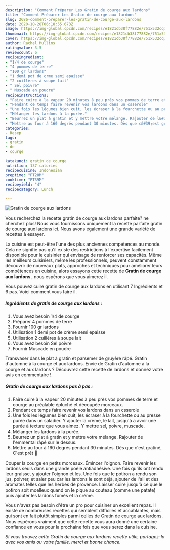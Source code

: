 ```yaml
---
description: "Comment Préparer Les Gratin de courge aux lardons"
title: "Comment Préparer Les Gratin de courge aux lardons"
slug: 2686-comment-preparer-les-gratin-de-courge-aux-lardons
date: 2020-10-28T06:18:55.673Z
image: https://img-global.cpcdn.com/recipes/e1821cb38f77882e/751x532cq70/gratin-de-courge-aux-lardons-photo-principale-de-la-recette.jpg
thumbnail: https://img-global.cpcdn.com/recipes/e1821cb38f77882e/751x532cq70/gratin-de-courge-aux-lardons-photo-principale-de-la-recette.jpg
cover: https://img-global.cpcdn.com/recipes/e1821cb38f77882e/751x532cq70/gratin-de-courge-aux-lardons-photo-principale-de-la-recette.jpg
author: Rachel Mullins
ratingvalue: 3.5
reviewcount: 6
recipeingredient:
- "1/4 de courge"
- "4 pommes de terre"
- "100 gr lardons"
- "1 demi pot de crme semi epaisse"
- "2 cuillères à soupe lait"
- " Sel poivre"
- " Muscade en poudre"
recipeinstructions:
- "Faire cuire à la vapeur 20 minutes à peu près vos pommes de terre et courge au préalable épluché et découpée morceaux."
- "Pendant ce temps faire revenir vos lardons dans un csserole"
- "Une fois les légumes bien cuit, les écraser à la fourchette ou au presse purée dans un saladier. Y ajouter la crème, le lait, jusqu&#39;à a avoir une purée à texture que vous aimez. Y mettre sel, poivre, muscade."
- "Mélanger les lardons à la purée."
- "Beurrez un plat à gratin et y mettre votre mélange. Rajouter de l&#39;emmental râpé sur le dessus."
- "Mettre au four à 160 degrés pendant 30 minutes. Dès que c&#39;est gratiné, C&#39;est prêt 🤤"
categories:
- Resep
tags:
- gratin
- de
- courge

katakunci: gratin de courge 
nutrition: 137 calories
recipecuisine: Indonesian
preptime: "PT28M"
cooktime: "PT39M"
recipeyield: "4"
recipecategory: Lunch

---
```



![Gratin de courge aux lardons](https://img-global.cpcdn.com/recipes/e1821cb38f77882e/751x532cq70/gratin-de-courge-aux-lardons-photo-principale-de-la-recette.jpg)

Vous recherchez la recette gratin de courge aux lardons parfaite? ne cherchez plus! Nous vous fournissons uniquement la recette parfaite gratin de courge aux lardons ici. Nous avons également une grande variété de recettes à essayer.

La cuisine est peut-être l'une des plus anciennes compétences au monde. Cela ne signifie pas qu'il existe des restrictions à l'expertise facilement disponible pour le cuisinier qui envisage de renforcer ses capacités. Même les meilleurs cuisiniers, même les professionnels, peuvent constamment découvrir de nouveaux plats, approches et techniques pour améliorer leurs compétences en cuisine, alors essayons cette recette de <strong> Gratin de courge aux lardons </strong>, nous espérons que vous aimerez il.

<!--inarticleads1-->

Vous pouvez cuire gratin de courge aux lardons en utilisant 7 Ingrédients et 6 pas. Voici comment vous faire il.

##### Ingrédients de gratin de courge aux lardons :

1. Vous avez besoin 1/4 de courge
1. Préparer 4 pommes de terre
1. Fournir 100 gr lardons
1. Utilisation 1 demi pot de crème semi epaisse
1. Utilisation 2 cuillères à soupe lait
1. Vous avez besoin  Sel poivre
1. Fournir  Muscade en poudre


Transvaser dans le plat à gratin et parsemer de gruyère râpé. Gratin d&#39;automne à la courge et aux lardons. Envie de Gratin d&#39;automne à la courge et aux lardons ? Découvrez cette recette de lardons et donnez votre avis en commentaire !. 

<!--inarticleads2-->

##### Gratin de courge aux lardons pas à pas :

1. Faire cuire à la vapeur 20 minutes à peu près vos pommes de terre et courge au préalable épluché et découpée morceaux.
1. Pendant ce temps faire revenir vos lardons dans un csserole
1. Une fois les légumes bien cuit, les écraser à la fourchette ou au presse purée dans un saladier. Y ajouter la crème, le lait, jusqu&#39;à a avoir une purée à texture que vous aimez. Y mettre sel, poivre, muscade.
1. Mélanger les lardons à la purée.
1. Beurrez un plat à gratin et y mettre votre mélange. Rajouter de l&#39;emmental râpé sur le dessus.
1. Mettre au four à 160 degrés pendant 30 minutes. Dès que c&#39;est gratiné, C&#39;est prêt 🤤


Couper la courge en petits morceaux. Émincer l&#39;oignon. Faire revenir les lardons seuls dans une grande poêle antiadhésive. Une fois qu&#39;ils ont rendu leur graisse, y ajouter l&#39;oignon et les. Une fois que le potiron a rendu son jus, poivrer, et saler peu car les lardons le sont déjà, ajouter de l&#39;ail et des aromates telles que les herbes de provence. Laisser cuire jusqu&#39;à ce que le potiron soit moelleux quand on le pique au couteau (comme une patate) puis ajouter les lardons fumés et la crème. 

<!--inarticleads1-->

<p>
Vous n'avez pas besoin d'être un pro pour cuisiner un excellent repas. Il existe de nombreuses recettes qui semblent difficiles et accablantes, mais qui sont en fait plutôt simples parmi celles de Gratin de courge aux lardons. Nous espérons vraiment que cette recette vous aura donné une certaine confiance en vous pour la prochaine fois que vous serez dans la cuisine.
</p>

<p>
<i>Si vous trouvez cette Gratin de courge aux lardons recette utile, partagez-la avec vos amis ou votre famille, merci et bonne chance.</i>
</p>
